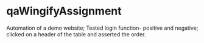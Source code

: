 # qaWingifyAssignment
Automation of a demo website;
Tested login function- positive and negative;
clicked on a header of the table and asserted the order.
